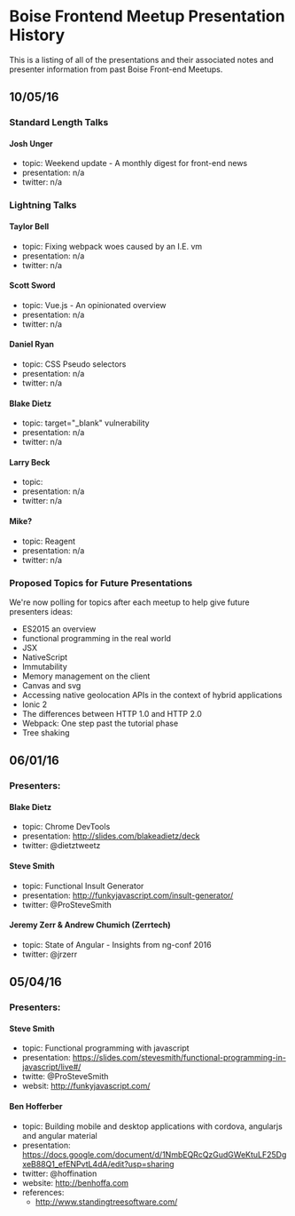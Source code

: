 # Boise Frontend Meetup Presentation History

This is a listing of all of the presentations and their associated notes and presenter information from past Boise Front-end Meetups.

## 10/05/16

### Standard Length Talks

#### Josh Unger

- topic: Weekend update - A monthly digest for front-end news
- presentation: n/a
- twitter: n/a

### Lightning Talks

#### Taylor Bell

- topic: Fixing webpack woes caused by an I.E. vm
- presentation: n/a
- twitter: n/a

#### Scott Sword

- topic: Vue.js - An opinionated overview
- presentation: n/a
- twitter: n/a

#### Daniel Ryan

- topic: CSS Pseudo selectors
- presentation: n/a
- twitter: n/a

#### Blake Dietz

- topic: target="_blank" vulnerability
- presentation: n/a
- twitter: n/a

#### Larry Beck

- topic: 
- presentation: n/a
- twitter: n/a

#### Mike?

- topic: Reagent
- presentation: n/a
- twitter: n/a

### Proposed Topics for Future Presentations

We're now polling for topics after each meetup to help give future presenters ideas:

- ES2015 an overview
- functional programming in the real world
- JSX
- NativeScript
- Immutability
- Memory management on the client
- Canvas and svg
- Accessing native geolocation APIs in the context of hybrid applications
- Ionic 2
- The differences between HTTP 1.0 and HTTP 2.0
- Webpack: One step past the tutorial phase
- Tree shaking

## 06/01/16

### Presenters:

#### Blake Dietz

- topic: Chrome DevTools
- presentation: http://slides.com/blakeadietz/deck
- twitter: @dietztweetz

#### Steve Smith

- topic: Functional Insult Generator
- presentation: http://funkyjavascript.com/insult-generator/
- twitter: @ProSteveSmith

#### Jeremy Zerr & Andrew Chumich (Zerrtech)

- topic: State of Angular - Insights from ng-conf 2016
- twitter: @jrzerr

## 05/04/16

### Presenters:

#### Steve Smith

- topic: Functional programming with javascript
- presentation: https://slides.com/stevesmith/functional-programming-in-javascript/live#/
- twitte: @ProSteveSmith
- websit: http://funkyjavascript.com/

#### Ben Hofferber

- topic: Building mobile and desktop applications with cordova, angularjs and angular material
- presentation: https://docs.google.com/document/d/1NmbEQRcQzGudGWeKtuLF25DgxeB88Q1_efENPvtL4dA/edit?usp=sharing
- twitter: @hoffination
- website: http://benhoffa.com 
- references: 
  - http://www.standingtreesoftware.com/ 



